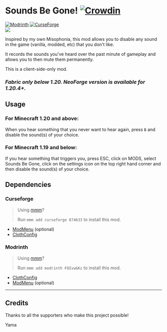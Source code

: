 # Sounds Be Gone! [![Crowdin](https://badges.crowdin.net/sounds-be-gone/localized.svg)](https://crowdin.com/project/sounds-be-gone)

[![Modrinth](https://img.shields.io/modrinth/dt/soundsbegone?logo=modrinth&label=Modrinth)](https://modrinth.com/mod/soundsbegone)
[![CurseForge](https://img.shields.io/curseforge/dt/874633?logo=curseforge&label=CurseForge)](https://www.curseforge.com/minecraft/mc-mods/soundsbegone)  
[![](https://dcbadge.limes.pink/api/server/dvg3tcQCPW)](https://discord.gg/dvg3tcQCPW)


Inspired by my own Misophonia, this mod allows you to disable any sound in the game (vanilla, modded, etc) that you don't like.

It records the sounds you've heard over the past minute of gameplay and allows you to then mute them permanently.

This is a client-side-only mod.

### _Fabric only below 1.20. NeoForge version is available for 1.20.4+._

## Usage

### For Minecraft 1.20 and above:

When you hear something that you never want to hear again, press `B` and disable the sound(s) of your choice.

### For Minecraft 1.19 and below:

If you hear something that triggers you, press ESC, click on MODS, select Sounds Be Gone, click on the settings icon on the top right hand corner and then disable the sound(s) of your choice.

## Dependencies

### Curseforge

> Using [mmm](https://github.com/meza/minecraft-mod-manager)?
>
> Run `mmm add curseforge 874633` to install this mod.

- [ModMenu](https://www.curseforge.com/minecraft/mc-mods/modmenu) (optional)
- [ClothConfig](https://www.curseforge.com/minecraft/mc-mods/cloth-config)

### Modrinth

> Using [mmm](https://github.com/meza/minecraft-mod-manager)?
>
> Run `mmm add modrinth FOIvwGKz` to install this mod.

- [ClothConfig](https://modrinth.com/mod/cloth-config)
- [ModMenu](https://modrinth.com/mod/modmenu) (optional)

---

## Credits

Thanks to all the supporters who make this project possible!

<!-- marker:patrons-start -->

Yama

<!-- marker:patrons-end -->
